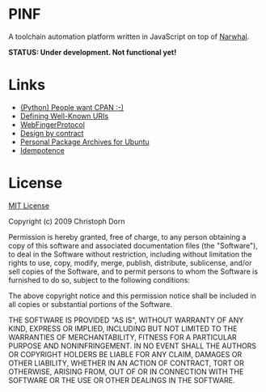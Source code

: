 
PINF
====

A toolchain automation platform written in JavaScript on top of [Narwhal](http://narwhaljs.org/).

**STATUS: Under development. Not functional yet!**
 

Links
=====

 * [(Python) People want CPAN :-)](http://groups.google.com/group/commonjs/browse_thread/thread/5aa78c78d6fcdd0c?hl=en)
 * [Defining Well-Known URIs](http://tools.ietf.org/html/draft-nottingham-site-meta-05)
 * [WebFingerProtocol](http://code.google.com/p/webfinger/wiki/WebFingerProtocol)
 * [Design by contract](http://en.wikipedia.org/wiki/Design_by_contract)
 * [Personal Package Archives for Ubuntu](https://launchpad.net/ubuntu/+ppas)
 * [Idempotence](http://www.aspninja.com/2010/01/21/how-to-debug-asp-net-using-firefox/)

License
=======

[MIT License](http://www.opensource.org/licenses/mit-license.php)

Copyright (c) 2009 Christoph Dorn

Permission is hereby granted, free of charge, to any person obtaining a copy
of this software and associated documentation files (the "Software"), to deal
in the Software without restriction, including without limitation the rights
to use, copy, modify, merge, publish, distribute, sublicense, and/or sell
copies of the Software, and to permit persons to whom the Software is
furnished to do so, subject to the following conditions:

The above copyright notice and this permission notice shall be included in
all copies or substantial portions of the Software.

THE SOFTWARE IS PROVIDED "AS IS", WITHOUT WARRANTY OF ANY KIND, EXPRESS OR
IMPLIED, INCLUDING BUT NOT LIMITED TO THE WARRANTIES OF MERCHANTABILITY,
FITNESS FOR A PARTICULAR PURPOSE AND NONINFRINGEMENT. IN NO EVENT SHALL THE
AUTHORS OR COPYRIGHT HOLDERS BE LIABLE FOR ANY CLAIM, DAMAGES OR OTHER
LIABILITY, WHETHER IN AN ACTION OF CONTRACT, TORT OR OTHERWISE, ARISING FROM,
OUT OF OR IN CONNECTION WITH THE SOFTWARE OR THE USE OR OTHER DEALINGS IN
THE SOFTWARE.
